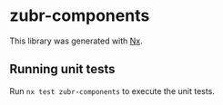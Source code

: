 # zubr-components

This library was generated with [Nx](https://nx.dev).

## Running unit tests

Run `nx test zubr-components` to execute the unit tests.

